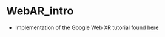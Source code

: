 # WebAR_intro

- Implementation of the Google Web XR tutorial found [here](https://developers.google.com/ar/develop/webxr/hello-webxr)
